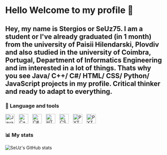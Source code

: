 # Hello Welcome to my profile 👋

Hey, my name is Stergios or SeUz75. I am a student or I've already graduated (in 1 month) from the university of Paisii Hilendarski, Plovdiv and also studied in the university of Coimbra, Portugal, Department of Informatics Engineering and im interested in a lot of things. Thats why you see Java/ C++/ C#/ HTML/ CSS/ Python/ JavaScript projects in my profile. Critical thinker and ready to adapt to everything.
---

### 💼 Language and tools
<img align="left" alt="Java" width="30px" style="padding-right:10px;" src="https://cdn.jsdelivr.net/gh/devicons/devicon@latest/icons/java/java-original.svg" />
<img align="left" alt="C++" width="30px" style="padding-right:10px;" src="https://cdn.jsdelivr.net/gh/devicons/devicon@latest/icons/cplusplus/cplusplus-original.svg" />
<img align="left" alt="C#" width="30px" style="padding-right:10px;" src="https://cdn.jsdelivr.net/gh/devicons/devicon@latest/icons/csharp/csharp-original.svg" />
<img align="left" alt="HTML" width="30px" style="padding-right:10px;" src="https://cdn.jsdelivr.net/gh/devicons/devicon@latest/icons/html5/html5-original.svg" />
<img align="left" alt="CSS" width="30px" style="padding-right:10px;" src="https://cdn.jsdelivr.net/gh/devicons/devicon@latest/icons/css3/css3-original.svg"  />
<img align="left" alt="PYTHON" width="30px" style="padding-right:10px;" src="https://cdn.jsdelivr.net/gh/devicons/devicon@latest/icons/python/python-original.svg"  />
<img align="left" alt="PYTHON" width="30px" style="padding-right:10px;"  src="https://cdn.jsdelivr.net/gh/devicons/devicon@latest/icons/javascript/javascript-original.svg" />
<br/>

#


### 📊 My stats

![SeUz's GitHub stats](https://github-readme-stats.vercel.app/api?username=SeUz75&show_icons=true&theme=gruvbox)

#
